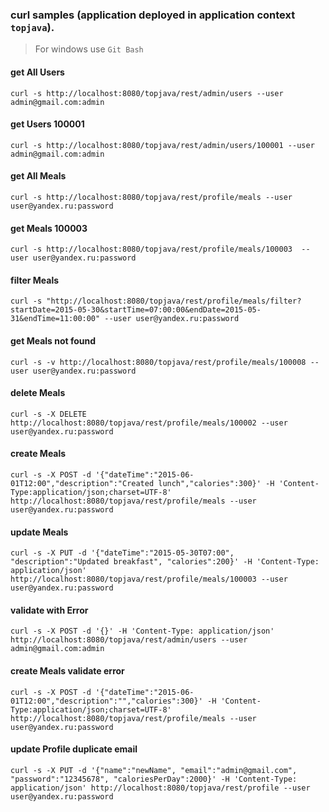 ### curl samples (application deployed in application context `topjava`).
> For windows use `Git Bash`

#### get All Users
`curl -s http://localhost:8080/topjava/rest/admin/users --user admin@gmail.com:admin`

#### get Users 100001
`curl -s http://localhost:8080/topjava/rest/admin/users/100001 --user admin@gmail.com:admin`

#### get All Meals
`curl -s http://localhost:8080/topjava/rest/profile/meals --user user@yandex.ru:password`

#### get Meals 100003
`curl -s http://localhost:8080/topjava/rest/profile/meals/100003  --user user@yandex.ru:password`

#### filter Meals
`curl -s "http://localhost:8080/topjava/rest/profile/meals/filter?startDate=2015-05-30&startTime=07:00:00&endDate=2015-05-31&endTime=11:00:00" --user user@yandex.ru:password`

#### get Meals not found
`curl -s -v http://localhost:8080/topjava/rest/profile/meals/100008 --user user@yandex.ru:password`

#### delete Meals
`curl -s -X DELETE http://localhost:8080/topjava/rest/profile/meals/100002 --user user@yandex.ru:password`

#### create Meals
`curl -s -X POST -d '{"dateTime":"2015-06-01T12:00","description":"Created lunch","calories":300}' -H 'Content-Type:application/json;charset=UTF-8' http://localhost:8080/topjava/rest/profile/meals --user user@yandex.ru:password`

#### update Meals
`curl -s -X PUT -d '{"dateTime":"2015-05-30T07:00", "description":"Updated breakfast", "calories":200}' -H 'Content-Type: application/json' http://localhost:8080/topjava/rest/profile/meals/100003 --user user@yandex.ru:password`

#### validate with Error
`curl -s -X POST -d '{}' -H 'Content-Type: application/json' http://localhost:8080/topjava/rest/admin/users --user admin@gmail.com:admin`

#### create Meals validate error
`curl -s -X POST -d '{"dateTime":"2015-06-01T12:00","description":"","calories":300}' -H 'Content-Type:application/json;charset=UTF-8' http://localhost:8080/topjava/rest/profile/meals --user user@yandex.ru:password`

#### update Profile duplicate email
`curl -s -X PUT -d '{"name":"newName", "email":"admin@gmail.com", "password":"12345678", "caloriesPerDay":2000}' -H 'Content-Type: application/json' http://localhost:8080/topjava/rest/profile --user user@yandex.ru:password`